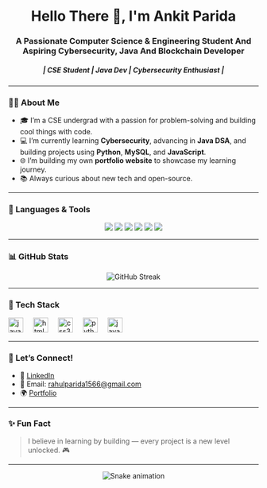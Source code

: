 <h1 align="center">Hello There 👋, I'm Ankit Parida</h1>
<h3 align="center">A Passionate Computer Science & Engineering Student And Aspiring Cybersecurity, Java And Blockchain Developer</h3>
<h5 align="center">| CSE Student | Java Dev | Cybersecurity Enthusiast |</h5>

---

### 🧑‍💻 About Me

- 🎓 I’m a CSE undergrad with a passion for problem-solving and building cool things with code.  
- 💻 I’m currently learning **Cybersecurity**, advancing in **Java DSA**, and building projects using **Python**, **MySQL**, and **JavaScript**.  
- 🌐 I’m building my own **portfolio website** to showcase my learning journey.  
- 📚 Always curious about new tech and open-source.

---

### 🚀 Languages & Tools

<p align="center">
  <img src="https://img.shields.io/badge/Java-ED8B00?style=for-the-badge&logo=java&logoColor=white"/>
  <img src="https://img.shields.io/badge/Python-3670A0?style=for-the-badge&logo=python&logoColor=white"/>
  <img src="https://img.shields.io/badge/MySQL-005C84?style=for-the-badge&logo=mysql&logoColor=white"/>
  <img src="https://img.shields.io/badge/HTML5-E34F26?style=for-the-badge&logo=html5&logoColor=white"/>
  <img src="https://img.shields.io/badge/CSS3-1572B6?style=for-the-badge&logo=css3&logoColor=white"/>
  <img src="https://img.shields.io/badge/JavaScript-F7DF1E?style=for-the-badge&logo=javascript&logoColor=black"/>
</p>

---

### 📊 GitHub Stats



<div align="center">
  <img src="https://github-readme-streak-stats.herokuapp.com/?user=Ankit&theme=tokyonight" alt="GitHub Streak" />
</div>

---

### 🧠 Tech Stack

<div align="left">
  <img src="https://cdn.jsdelivr.net/gh/devicons/devicon/icons/javascript/javascript-original.svg" height="30" alt="javascript logo" />
  <img width="12" />
  <img src="https://cdn.jsdelivr.net/gh/devicons/devicon/icons/html5/html5-original.svg" height="30" alt="html5 logo" />
  <img width="12" />
  <img src="https://cdn.jsdelivr.net/gh/devicons/devicon/icons/css3/css3-original.svg" height="30" alt="css3 logo" />
  <img width="12" />
  <img src="https://cdn.jsdelivr.net/gh/devicons/devicon/icons/python/python-original.svg" height="30" alt="python logo" />
  <img width="12" />
  <img src="https://cdn.jsdelivr.net/gh/devicons/devicon/icons/java/java-original.svg" height="30" alt="java logo" />
</div>

---

### 🤝 Let’s Connect!

- 💼 [LinkedIn](https://www.linkedin.com/in/ankit-parida-a0973a1a1)  
- 📧 Email: rahulparida1566@gmail.com  
- 🌍 [Portfolio](https://proxyjazzz.carrd.in)

---

### ✨ Fun Fact
> I believe in learning by building — every project is a new level unlocked. 🎮

---

<p align="center">
  <img src="https://raw.githubusercontent.com/maurodesouza/maurodesouza/output/snake.svg" alt="Snake animation" />
</p>
